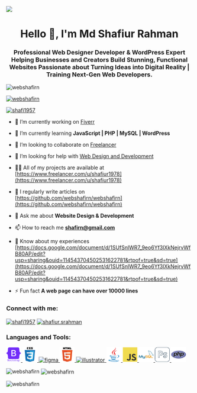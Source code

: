 <img src="https://i.ibb.co/1JKGwYWD/Github-profile-1.jpg">
<h1 align="center">Hello 👋, I'm Md Shafiur Rahman</h1>
<h3 align="center">Professional Web Designer Developer & WordPress Expert Helping Businesses and Creators Build Stunning, Functional Websites Passionate about Turning Ideas into Digital Reality | Training Next-Gen Web Developers.</h3>

<p align="left"> <img src="https://komarev.com/ghpvc/?username=webshafirn&label=Profile%20views&color=0e75b6&style=flat" alt="webshafirn" /> </p>

<p align="left"> <a href="https://github.com/ryo-ma/github-profile-trophy"><img src="https://github-profile-trophy.vercel.app/?username=webshafirn" alt="webshafirn" /></a> </p>

<p align="left"> <a href="https://twitter.com/shafi1957" target="blank"><img src="https://img.shields.io/twitter/follow/shafi1957?logo=twitter&style=for-the-badge" alt="shafi1957" /></a> </p>

- 🔭 I’m currently working on [Fiverr](https://www.fiverr.com/shafiurrahman_5/buying?source=avatar_menu_profile)

- 🌱 I’m currently learning **JavaScript | PHP | MySQL | WordPress**

- 👯 I’m looking to collaborate on [Freelancer](https://www.freelancer.com/u/shafiur1978)

- 🤝 I’m looking for help with [Web Design and Development](https://www.freelancer.com/u/shafiur1978)

- 👨‍💻 All of my projects are available at [https://www.freelancer.com/u/shafiur1978](https://www.freelancer.com/u/shafiur1978)

- 📝 I regularly write articles on [https://github.com/webshafirn/webshafirn](https://github.com/webshafirn/webshafirn)

- 💬 Ask me about **Website Design & Development**

- 📫 How to reach me **shafirn@gmail.com**

- 📄 Know about my experiences [https://docs.google.com/document/d/1SUfSnlWR7_9eo6Yf3lXkNejrvWfB80AP/edit?usp=sharing&ouid=114543704502531622781&rtpof=true&sd=true](https://docs.google.com/document/d/1SUfSnlWR7_9eo6Yf3lXkNejrvWfB80AP/edit?usp=sharing&ouid=114543704502531622781&rtpof=true&sd=true)

- ⚡ Fun fact **A web page can have over 10000 lines**

<h3 align="left">Connect with me:</h3>
<p align="left">
<a href="https://twitter.com/shafi1957" target="blank"><img align="center" src="https://raw.githubusercontent.com/rahuldkjain/github-profile-readme-generator/master/src/images/icons/Social/twitter.svg" alt="shafi1957" height="30" width="40" /></a>
<a href="https://fb.com/shafiur.srahman" target="blank"><img align="center" src="https://raw.githubusercontent.com/rahuldkjain/github-profile-readme-generator/master/src/images/icons/Social/facebook.svg" alt="shafiur.srahman" height="30" width="40" /></a>
</p>

<h3 align="left">Languages and Tools:</h3>
<p align="left"> <a href="https://getbootstrap.com" target="_blank" rel="noreferrer"> <img src="https://raw.githubusercontent.com/devicons/devicon/master/icons/bootstrap/bootstrap-plain-wordmark.svg" alt="bootstrap" width="40" height="40"/> </a> <a href="https://www.w3schools.com/css/" target="_blank" rel="noreferrer"> <img src="https://raw.githubusercontent.com/devicons/devicon/master/icons/css3/css3-original-wordmark.svg" alt="css3" width="40" height="40"/> </a> <a href="https://www.figma.com/" target="_blank" rel="noreferrer"> <img src="https://www.vectorlogo.zone/logos/figma/figma-icon.svg" alt="figma" width="40" height="40"/> </a> <a href="https://www.w3.org/html/" target="_blank" rel="noreferrer"> <img src="https://raw.githubusercontent.com/devicons/devicon/master/icons/html5/html5-original-wordmark.svg" alt="html5" width="40" height="40"/> </a> <a href="https://www.adobe.com/in/products/illustrator.html" target="_blank" rel="noreferrer"> <img src="https://www.vectorlogo.zone/logos/adobe_illustrator/adobe_illustrator-icon.svg" alt="illustrator" width="40" height="40"/> </a> <a href="https://www.java.com" target="_blank" rel="noreferrer"> <img src="https://raw.githubusercontent.com/devicons/devicon/master/icons/java/java-original.svg" alt="java" width="40" height="40"/> </a> <a href="https://developer.mozilla.org/en-US/docs/Web/JavaScript" target="_blank" rel="noreferrer"> <img src="https://raw.githubusercontent.com/devicons/devicon/master/icons/javascript/javascript-original.svg" alt="javascript" width="40" height="40"/> </a> <a href="https://www.mysql.com/" target="_blank" rel="noreferrer"> <img src="https://raw.githubusercontent.com/devicons/devicon/master/icons/mysql/mysql-original-wordmark.svg" alt="mysql" width="40" height="40"/> </a> <a href="https://www.photoshop.com/en" target="_blank" rel="noreferrer"> <img src="https://raw.githubusercontent.com/devicons/devicon/master/icons/photoshop/photoshop-line.svg" alt="photoshop" width="40" height="40"/> </a> <a href="https://www.php.net" target="_blank" rel="noreferrer"> <img src="https://raw.githubusercontent.com/devicons/devicon/master/icons/php/php-original.svg" alt="php" width="40" height="40"/> </a> </p>

<p><img align="left" src="https://github-readme-stats.vercel.app/api/top-langs?username=webshafirn&show_icons=true&locale=en&layout=compact" alt="webshafirn" /></p>

<p>&nbsp;<img align="center" src="https://github-readme-stats.vercel.app/api?username=webshafirn&show_icons=true&locale=en" alt="webshafirn" /></p>

<p><img align="center" src="https://github-readme-streak-stats.herokuapp.com/?user=webshafirn&" alt="webshafirn" /></p>

